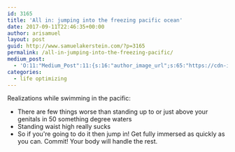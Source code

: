 ```yaml
---
id: 3165
title: 'All in: jumping into the freezing pacific ocean'
date: 2017-09-11T22:46:35+00:00
author: arisamuel
layout: post
guid: http://www.samuelakerstein.com/?p=3165
permalink: /all-in-jumping-into-the-freezing-pacific/
medium_post:
  - 'O:11:"Medium_Post":11:{s:16:"author_image_url";s:65:"https://cdn-images-1.medium.com/fit/c/200/200/0*3qbkaU8KY1x20ybl.";s:10:"author_url";s:32:"https://medium.com/@ariakerstein";s:11:"byline_name";N;s:12:"byline_email";N;s:10:"cross_link";s:2:"no";s:2:"id";s:12:"da3238bdcbd8";s:21:"follower_notification";s:3:"yes";s:7:"license";s:19:"all-rights-reserved";s:14:"publication_id";s:2:"-1";s:6:"status";s:6:"public";s:3:"url";s:92:"https://medium.com/@ariakerstein/all-in-jumping-into-the-freezing-pacific-ocean-da3238bdcbd8";}'
categories:
  - life optimizing
---
```

Realizations while swimming in the pacific:
<ul>
 	<li>There are few things worse than standing up to or just above your genitals in 50 something degree waters</li>
 	<li>Standing waist high really sucks</li>
 	<li>So if you're going to do it then jump in! Get fully immersed as quickly as you can. Commit! Your body will handle the rest.</li>
</ul>